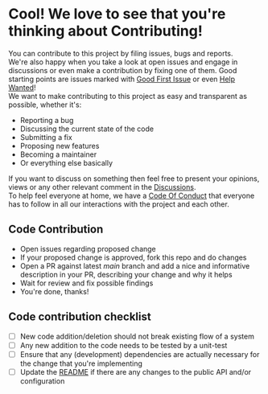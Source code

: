 # Cool! We love to see that you're thinking about Contributing!

You can contribute to this project by filing issues, bugs and reports.  
We're also happy when you take a look at open issues and engage in discussions or even make a contribution by fixing one of them.
Good starting points are issues marked with [Good First Issue](https://github.com/wgnf/dotnet-nuget-licenses/labels/good%20first%20issue) or even [Help Wanted](https://github.com/wgnf/dotnet-nuget-licenses/labels/help%20wanted)!  
We want to make contributing to this project as easy and transparent as possible, whether it's:

- Reporting a bug
- Discussing the current state of the code
- Submitting a fix
- Proposing new features
- Becoming a maintainer
- Or everything else basically

If you want to discuss on something then feel free to present your opinions, views or any other relevant comment in the [Discussions](https://github.com/wgnf/dotnet-nuget-licenses/discussions).  
To help feel everyone at home, we have a [Code Of Conduct](CODE_OF_CONDUCT.md) that everyone has to follow in all our interactions with the project and each other.  
  
## Code Contribution

- Open issues regarding proposed change
- If your proposed change is approved, fork this repo and do changes
- Open a PR against latest _main_ branch and add a nice and informative description in your PR, describing your change and why it helps
- Wait for review and fix possible findings
- You're done, thanks!

## Code contribution checklist

- [ ] New code addition/deletion should not break existing flow of a system
- [ ] Any new addition to the code needs to be tested by a unit-test
- [ ] Ensure that any (development) dependencies are actually necessary for the change that you're implementing
- [ ] Update the [README](README.md) if there are any changes to the public API and/or configuration
